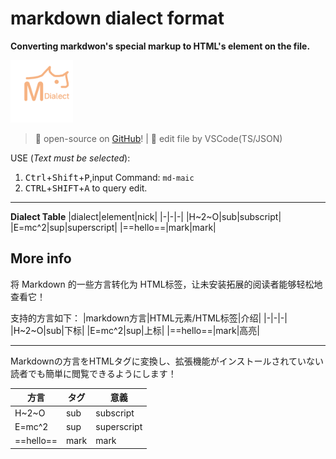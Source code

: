 # **markdown dialect format**

**Converting markdwon's special markup to HTML's element on the file.**

<img src="logo.png" height="100px" style="align:center"/>

> &#x1F917; open-source on [GitHub](https://github.com/ZoMaii/md-maic)! | &#x1F3AF; edit file by VSCode(TS/JSON)

USE (*Text must be selected*):
1. <kbd>Ctrl</kbd>+<kbd>Shift</kbd>+<kbd>P</kbd>,input Command: `md-maic`
2. <kbd>CTRL</kbd>+<kbd>SHIFT</kbd>+<kbd>A</kbd> to query edit.

---
**Dialect Table**
|dialect|element|nick|
|-|-|-|
|H\~2\~O|sub|subscript|
|E=mc\^2|sup|superscript|
|==hello==|mark|mark|


More info
---
将 Markdown 的一些方言转化为 HTML标签，让未安装拓展的阅读者能够轻松地查看它！

支持的方言如下：
|markdown方言|HTML元素/HTML标签|介绍|
|-|-|-|
|H\~2\~O|sub|下标|
|E=mc^2|sup|上标|
|==hello==|mark|高亮|

---
Markdownの方言をHTMLタグに変換し、拡張機能がインストールされていない読者でも簡単に閲覧できるようにします！

|方言|タグ|意義|
|-|-|-|
|H\~2\~O|sub|subscript|
|E=mc\^2|sup|superscript|
|==hello==|mark|mark|
